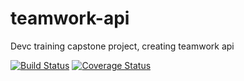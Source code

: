# teamwork-api
Devc training capstone project, creating teamwork api

[![Build Status](https://travis-ci.com/MisheckGithongo/teamwork-api.svg?branch=master)](https://travis-ci.com/MisheckGithongo/teamwork-api)
[![Coverage Status](https://coveralls.io/repos/github/MisheckGithongo/teamwork-api/badge.svg?branch=master)](https://coveralls.io/github/MisheckGithongo/teamwork-api?branch=master)
